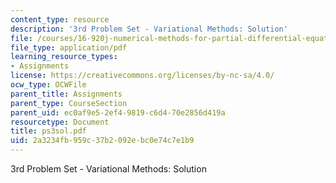 ```yaml
---
content_type: resource
description: '3rd Problem Set - Variational Methods: Solution'
file: /courses/16-920j-numerical-methods-for-partial-differential-equations-sma-5212-spring-2003/2a3234fb959c37b2092ebc0e74c7e1b9_ps3sol.pdf
file_type: application/pdf
learning_resource_types:
- Assignments
license: https://creativecommons.org/licenses/by-nc-sa/4.0/
ocw_type: OCWFile
parent_title: Assignments
parent_type: CourseSection
parent_uid: ec0af9e5-2ef4-9819-c6d4-70e2856d419a
resourcetype: Document
title: ps3sol.pdf
uid: 2a3234fb-959c-37b2-092e-bc0e74c7e1b9
---
```

3rd Problem Set - Variational Methods: Solution
